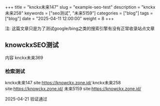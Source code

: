 +++
title = "knckx未来147"
slug = "example-seo-test"
description = "knckx未来258"
keywords = ["seo测试", "未来5159"]
categories = ["blog"]
tags = ["blog"]
date = "2025-04-11 12:00:00"
weight = 8
+++


注:  这篇文章只是为了测试google/bing之类的搜索引擎有没有正常收录站点文章


## knowckxSEO测试

内容 knckx未来369


### 检索测试

knckx未来147 site:https://knowckx.zone.id/
knckx未来258 site:https://knowckx.zone.id/
未来5159 site:https://knowckx.zone.id/

2025-04-21 验证通过





